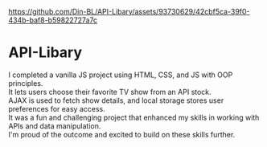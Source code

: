 https://github.com/Din-BL/API-Libary/assets/93730629/42cbf5ca-39f0-434b-baf8-b59822727a7c

# API-Libary

I completed a vanilla JS project using HTML, CSS, and JS with OOP principles.<br>
It lets users choose their favorite TV show from an API stock.<br>
AJAX is used to fetch show details, and local storage stores user preferences for easy access.<br>
It was a fun and challenging project that enhanced my skills in working with APIs and data manipulation.<br>
I'm proud of the outcome and excited to build on these skills further.
